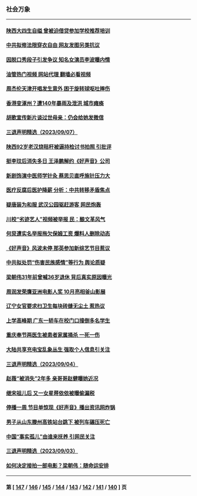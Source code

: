 ### 社会万象
---
#### [陕西大四生自缢 曾被迫借贷参加学校推荐培训](../../pages/ncid282/n14070057.md?09091645) 
#### [中共拟修法限穿衣自由 网友发图另类抗议](../../pages/ncid282/n14070152.md?09091645) 
#### [因脱口秀段子引发争议 知名女演员李波曝内情](../../pages/ncid282/n14069973.md?09091645) 
#### [油管热门视频 网站代理 翻墙必看视频](http://138.2.39.72:81/youtube.html?epic-marker?09091645)
#### [周杰伦天津开唱发生意外 困于旋转球呕吐摔伤](../../pages/ncid282/n14069882.md?09091645) 
#### [香港变涿州？遭140年暴雨及泄洪 城市瘫痪](../../pages/ncid282/n14069515.md?09091645) 
#### [胡歌宣传新片谈过世母亲：仍会给她发微信](../../pages/ncid282/n14069171.md?09091645) 
#### [三退声明精选（2023/09/07）](../../pages/ncid282/n14069301.md?09091645) 
#### [陕西92岁老汉烧秸秆被逼持检讨书拍照 引批评](../../pages/ncid282/n14069162.md?09091645) 
#### [挺李玟后消失多日 王泽鹏解约《好声音》公司](../../pages/ncid282/n14069102.md?09091645) 
#### [新剧饰演中医师学针灸 蔡思贝直呼施针压力大](../../pages/ncid282/n14069139.md?09091645) 
#### [医疗反腐后医护降薪 分析：中共转移矛盾焦点](../../pages/ncid282/n14069077.md?09091645) 
#### [疑唐装为和服 武汉公园驱赶游客 网民炮轰](../../pages/ncid282/n14068766.md?09091645) 
#### [川校“劣迹艺人”视频被举报 民：酿文革风气](../../pages/ncid282/n14068013.md?09091645) 
#### [何炅遭实名举报拖欠保姆工资 爆料人删除动态](../../pages/ncid282/n14068384.md?09091645) 
#### [《好声音》风波未停 那英参加新综艺节目惹议](../../pages/ncid282/n14068343.md?09091645) 
#### [中共拟处罚“伤害民族感情”等行为 舆论质疑](../../pages/ncid282/n14068110.md?09091645) 
#### [梁朝伟31年前曾喊36岁退休 背后真实原因曝光](../../pages/ncid282/n14067715.md?09091645) 
#### [周润发荣膺亚洲电影人奖 10月亮相釜山影展](../../pages/ncid282/n14067644.md?09091645) 
#### [辽宁女官要求扫卫生每块砖缝无尘土 惹热议](../../pages/ncid282/n14067389.md?09091645) 
#### [上学高峰期 广东一轿车在校门口撞倒多名学生](../../pages/ncid282/n14067387.md?09091645) 
#### [重庆奉节两医生被患者家属捅杀 一死一伤](../../pages/ncid282/n14067353.md?09091645) 
#### [大陆共享充电宝乱象丛生 强取个人信息引关注](../../pages/ncid282/n14067035.md?09091645) 
#### [三退声明精选（2023/09/04）](../../pages/ncid282/n14067269.md?09091645) 
#### [赵薇“被消失”2年多 亲哥哥赵健曝她近况](../../pages/ncid282/n14067033.md?09091645) 
#### [继宋祖儿后 又一女星蒋依依被曝偷漏税](../../pages/ncid282/n14067055.md?09091645) 
#### [停播一周 节目单惊现《好声音》播出资讯网炸锅](../../pages/ncid282/n14067059.md?09091645) 
#### [男子从山东滕州高铁站台跳下 被列车碾压死亡](../../pages/ncid282/n14066755.md?09091645) 
#### [中国“事实孤儿”由谁来抚养 引网民关注](../../pages/ncid282/n14066598.md?09091645) 
#### [三退声明精选（2023/09/03）](../../pages/ncid282/n14066539.md?09091645) 
#### [如何决定接拍一部电影？梁朝伟：随命运安排](../../pages/ncid282/n14066437.md?09091645) 

---
#### 第 [ [147](./147.md?09091645) / [146](./146.md?09091645) / [145](./145.md?09091645) / [144](./144.md?09091645) / [143](./143.md?09091645) / [142](./142.md?09091645) / [141](./141.md?09091645) / [140](./140.md?09091645) ] 页
